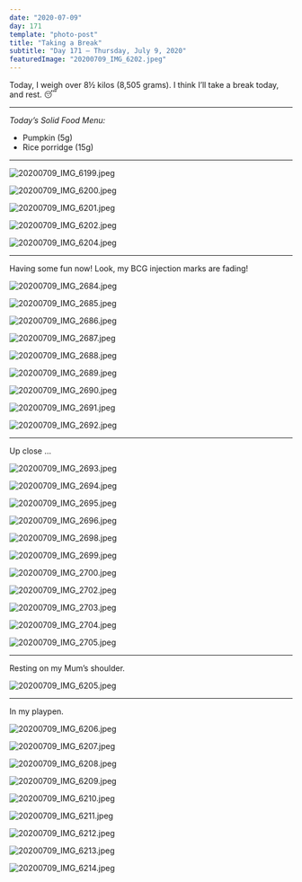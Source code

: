 ```yaml
---
date: "2020-07-09"
day: 171
template: "photo-post"
title: "Taking a Break"
subtitle: "Day 171 – Thursday, July 9, 2020"
featuredImage: "20200709_IMG_6202.jpeg"
---
```


Today, I weigh over 8½ kilos (8,505 grams). I think I’ll take a break today, and rest. 😴

<hr />

_Today’s Solid Food Menu:_

- Pumpkin (5g)
- Rice porridge (15g)

<hr />

![20200709_IMG_6199.jpeg](20200709_IMG_6199.jpeg)

![20200709_IMG_6200.jpeg](20200709_IMG_6200.jpeg)

![20200709_IMG_6201.jpeg](20200709_IMG_6201.jpeg)

![20200709_IMG_6202.jpeg](20200709_IMG_6202.jpeg)

![20200709_IMG_6204.jpeg](20200709_IMG_6204.jpeg)

<hr />

Having some fun now! Look, my BCG injection marks are fading!

![20200709_IMG_2684.jpeg](20200709_IMG_2684.jpeg)

![20200709_IMG_2685.jpeg](20200709_IMG_2685.jpeg)

![20200709_IMG_2686.jpeg](20200709_IMG_2686.jpeg)

![20200709_IMG_2687.jpeg](20200709_IMG_2687.jpeg)

![20200709_IMG_2688.jpeg](20200709_IMG_2688.jpeg)

![20200709_IMG_2689.jpeg](20200709_IMG_2689.jpeg)

![20200709_IMG_2690.jpeg](20200709_IMG_2690.jpeg)

![20200709_IMG_2691.jpeg](20200709_IMG_2691.jpeg)

![20200709_IMG_2692.jpeg](20200709_IMG_2692.jpeg)

<hr />

Up close …

![20200709_IMG_2693.jpeg](20200709_IMG_2693.jpeg)

![20200709_IMG_2694.jpeg](20200709_IMG_2694.jpeg)

![20200709_IMG_2695.jpeg](20200709_IMG_2695.jpeg)

![20200709_IMG_2696.jpeg](20200709_IMG_2696.jpeg)

![20200709_IMG_2698.jpeg](20200709_IMG_2698.jpeg)

![20200709_IMG_2699.jpeg](20200709_IMG_2699.jpeg)

![20200709_IMG_2700.jpeg](20200709_IMG_2700.jpeg)

![20200709_IMG_2702.jpeg](20200709_IMG_2702.jpeg)

![20200709_IMG_2703.jpeg](20200709_IMG_2703.jpeg)

![20200709_IMG_2704.jpeg](20200709_IMG_2704.jpeg)

![20200709_IMG_2705.jpeg](20200709_IMG_2705.jpeg)

<hr />

Resting on my Mum’s shoulder.

![20200709_IMG_6205.jpeg](20200709_IMG_6205.jpeg)

<hr />

In my playpen.

![20200709_IMG_6206.jpeg](20200709_IMG_6206.jpeg)

![20200709_IMG_6207.jpeg](20200709_IMG_6207.jpeg)

![20200709_IMG_6208.jpeg](20200709_IMG_6208.jpeg)

![20200709_IMG_6209.jpeg](20200709_IMG_6209.jpeg)

![20200709_IMG_6210.jpeg](20200709_IMG_6210.jpeg)

![20200709_IMG_6211.jpeg](20200709_IMG_6211.jpeg)

![20200709_IMG_6212.jpeg](20200709_IMG_6212.jpeg)

![20200709_IMG_6213.jpeg](20200709_IMG_6213.jpeg)

![20200709_IMG_6214.jpeg](20200709_IMG_6214.jpeg)
